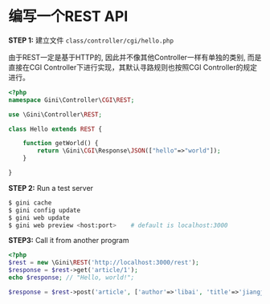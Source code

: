 # 编写一个REST API

**STEP 1:** 建立文件 `class/controller/cgi/hello.php`

由于REST一定是基于HTTP的, 因此并不像其他Controller一样有单独的类别, 而是直接在CGI Controller下进行实现，其默认寻路规则也按照CGI Controller的规定进行。

```php
<?php
namespace Gini\Controller\CGI\REST;

use \Gini\Controller\REST;

class Hello extends REST {

    function getWorld() {
        return \Gini\CGI\Response\JSON(["hello"=>"world"]);
    }

}
```

**STEP 2:** Run a test server

```bash
$ gini cache
$ gini config update
$ gini web update
$ gini web preview <host:port>    # default is localhost:3000
```

**STEP3:** Call it from another program

```php
<?php
$rest = new \Gini\REST('http://localhost:3000/rest');
$response = $rest->get('article/1');
echo $response; // "Hello, world!";

$response = $rest->post('article', ['author'=>'libai', 'title'=>'jiangjinjiu', 'body'=>'balabala']);

```



